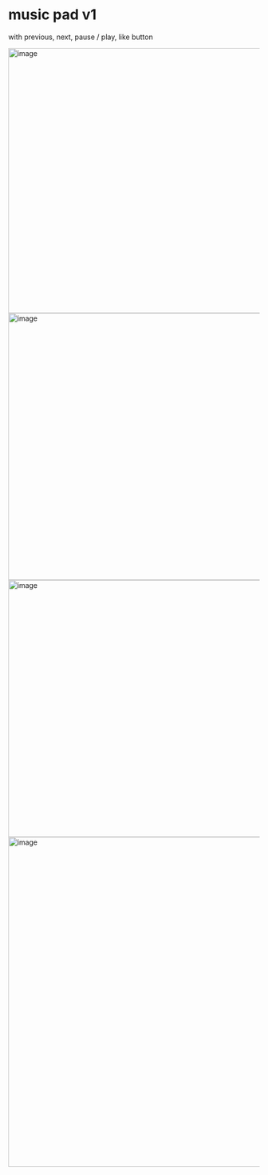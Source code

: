 # music pad v1
with previous, next, pause / play, like button

<img width="713" height="530" alt="image" src="https://github.com/user-attachments/assets/0f8e4cf9-04ff-4975-ba87-f4532f640c75" />

<img width="791" height="534" alt="image" src="https://github.com/user-attachments/assets/4dd82ddc-7028-43c9-a66c-596ca75619ec" />
<img width="796" height="514" alt="image" src="https://github.com/user-attachments/assets/6deead7f-8e89-4039-8e81-3b1f9cac0785" />
<img width="1031" height="660" alt="image" src="https://github.com/user-attachments/assets/cee78cf9-d624-4320-b5a1-4336602e7f22" />
